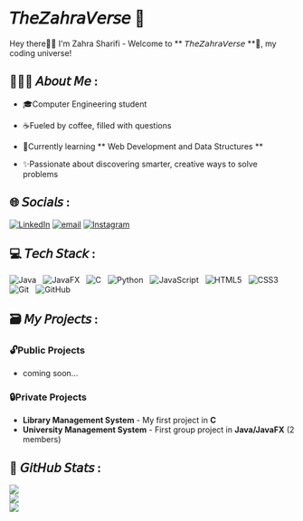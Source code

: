 # 𝘛𝘩𝘦𝘡𝘢𝘩𝘳𝘢𝘝𝘦𝘳𝘴𝘦 🌌
Hey there👋🏼 I'm Zahra Sharifi - Welcome to ** 𝘛𝘩𝘦𝘡𝘢𝘩𝘳𝘢𝘝𝘦𝘳𝘴𝘦 **🔭, my coding universe!

## 👩🏼‍💻 𝘈𝘣𝘰𝘶𝘵 𝘔𝘦 :

- 🎓Computer Engineering student

- ☕Fueled by coffee, filled with questions
   
- 🌱Currently learning ** Web Development and Data Structures **
  
- ✨Passionate about discovering smarter, creative ways to solve problems

## 🌐 𝘚𝘰𝘤𝘪𝘢𝘭𝘴 :
[![LinkedIn](https://img.shields.io/badge/LinkedIn-%230077B5.svg?logo=linkedin&logoColor=white)](https://linkedin.com/in/TheZahraVerse)
[![email](https://img.shields.io/badge/Email-D14836?logo=gmail&logoColor=white)](mailto:zsh8224.hp@gmail.com) 
[![Instagram](https://img.shields.io/badge/Instagram-%23E4405F.svg?logo=Instagram&logoColor=white)](https://instagram.com/TheZahraVerse) 

## 💻 𝘛𝘦𝘤𝘩 𝘚𝘵𝘢𝘤𝘬 :

![Java](https://img.shields.io/badge/java-%23ED8B00.svg?style=for-the-badge&logo=openjdk&logoColor=white) &nbsp;
![JavaFX](https://img.shields.io/badge/javafx-%23007ACC.svg?style=for-the-badge&logoColor=white) &nbsp;
![C](https://img.shields.io/badge/c-%2300599C.svg?style=for-the-badge&logo=c&logoColor=white) &nbsp;
![Python](https://img.shields.io/badge/python-3670A0?style=for-the-badge&logo=python&logoColor=ffdd54) &nbsp; 
![JavaScript](https://img.shields.io/badge/javascript-%23323330.svg?style=for-the-badge&logo=javascript&logoColor=%23F7DF1E) &nbsp;
![HTML5](https://img.shields.io/badge/html5-%23E34F26.svg?style=for-the-badge&logo=html5&logoColor=white) &nbsp;
![CSS3](https://img.shields.io/badge/css3-%231572B6.svg?style=for-the-badge&logo=css3&logoColor=white) &nbsp;
![Git](https://img.shields.io/badge/git-%23F05033.svg?style=for-the-badge&logo=git&logoColor=white) &nbsp;
![GitHub](https://img.shields.io/badge/github-%23121011.svg?style=for-the-badge&logo=github&logoColor=white)

## 🗃️ 𝘔𝘺 𝘗𝘳𝘰𝘫𝘦𝘤𝘵𝘴 :
### 🔓Public Projects 
- coming soon...

### 🔒Private Projects 
- **Library Management System** - My first project in **C**
- **University Management System** - First group project in **Java/JavaFX** (2 members)
  
## 🚀 𝘎𝘪𝘵𝘏𝘶𝘣 𝘚𝘵𝘢𝘵𝘴 :
![](https://github-readme-stats.vercel.app/api?username=TheZahraVerse&theme=blue_navy&hide_border=true&include_all_commits=false&count_private=false)<br/>
![](https://nirzak-streak-stats.vercel.app/?user=TheZahraVerse&theme=blue_navy&hide_border=true)<br/>
![](https://github-readme-stats.vercel.app/api/top-langs/?username=TheZahraVerse&theme=blue_navy&hide_border=true&include_all_commits=false&count_private=false&layout=compact)

